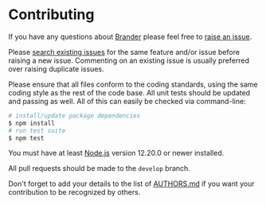 # Contributing

If you have any questions about [Brander](https://github.com/neocotic/brander) please feel free to
[raise an issue](https://github.com/neocotic/brander/issues/new).

Please [search existing issues](https://github.com/neocotic/brander/issues) for the same feature and/or issue before
raising a new issue. Commenting on an existing issue is usually preferred over raising duplicate issues.

Please ensure that all files conform to the coding standards, using the same coding style as the rest of the code base.
All unit tests should be updated and passing as well. All of this can easily be checked via command-line:

``` bash
# install/update package dependencies
$ npm install
# run test suite
$ npm test
```

You must have at least [Node.js](https://nodejs.org) version 12.20.0 or newer installed.

All pull requests should be made to the `develop` branch.

Don't forget to add your details to the list of [AUTHORS.md](https://github.com/neocotic/brander/blob/master/AUTHORS.md)
if you want your contribution to be recognized by others.

